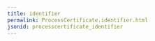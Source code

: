 ```yaml
---
title: identifier
permalink: ProcessCertificate.identifier.html
jsonid: processcertificate_identifier
---
```

